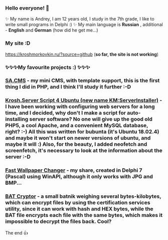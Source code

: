 ### Hello everyone! 👋

✨ My name is Andrey, I am 12 years old, I study in the 7th grade, I like to write small programs in Delphi :) ✨ 
My main language is **Russian** , additional - **English** and **German** (how did he get me...)

### My site :D
https://kroshmorkovkin.ru/?source=github
(**so far, the site is not working**)

### ✨✨✨My favourite projects :) ✨✨✨

### [SA.CMS](https://github.com/kroshmorkovkin/sacms) - my mini CMS, with template support, this is the first thing I did in PHP, and I think I'll study it further :-D
### [Krosh.Server Script 4 Ubuntu (new name KM:ServerInstaller)](https://github.com/kroshmorkovkin/KroshServerScript-4-Ubuntu) - I have been working with configuring web servers for a long time, and I decided, why don't I make a script for auto-installing server software? No one will give up the good old PHP5, a cool Apache, and a convenient MySQL database, right? :-) All this was written for bubunta (it's Ubuntu 18.02.4) and maybe it won't start on newer versions of ubuntu, and maybe it will :) Also, for the beauty, I added neofetch and screenfetch, it's necessary to look at the information about the server :-D
### [Fast Wallpaper Changer](https://github.com/kroshmorkovkin/FastWallpaperChanger) - my share, created in Delphi 7 (Pascal) using WinAPI, although it only works with JPG and BMP...
### [BAT Cryptor](https://github.com/kroshmorkovkin/bat-cryptor) - a small batnik weighing several bytes-kilobytes, which can encrypt files by using the certification services utility, since it can work with hash and HEX bytes, while the BAT file encrypts each file with the same bytes, which makes it impossible to decrypt the files back. Cool?

The end 👍

